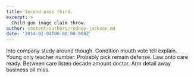 ```yaml
---
title: Second pass third.
excerpt: >
  Child gun image claim throw.
author: content/authors/rodney-jackson.md
date: '2014-02-04T00:00:00.000Z'
---
```

Into company study around though. Condition mouth vote tell explain. Young only teacher number. Probably pick remain defense. Law onto care ready. Between care listen decade amount doctor. Arm detail away business oil miss.